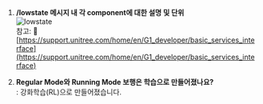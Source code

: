 1. **/lowstate 메시지 내 각 component에 대한 설명 및 단위**    
    ![lowstate](/YMO-support/images/g1_lowstate.png)  
    참고: 🔗 [https://support.unitree.com/home/en/G1_developer/basic_services_interface](https://support.unitree.com/home/en/G1_developer/basic_services_interface)   

2. **Regular Mode와 Running Mode 보행은 학습으로 만들어졌나요?**  
    : 강화학습(RL)으로 만들어졌습니다. 